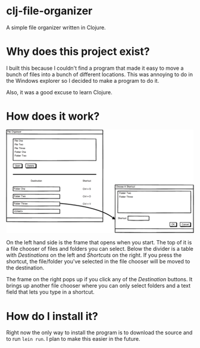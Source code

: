 clj-file-organizer
==================

A simple file organizer written in Clojure.

Why does this project exist?
============================

I built this because I couldn't find a program that made it easy to move a bunch of files into a bunch of different locations.  This was annoying to do in the Windows explorer so I decided to make a program to do it.

Also, it was a good excuse to learn Clojure.

How does it work?
==============

![A mockup of the program](mockup.png)

On the left hand side is the frame that opens when you start.  The top of it is a file chooser of files and folders you can select.  Below the divider is a table with *Destinations* on the left and *Shortcuts* on the right.  If you press the shortcut, the file/folder you've selected in the file chooser will be moved to the destination.

The frame on the right pops up if you click any of the *Destination* buttons. It brings up another file chooser where you can only select folders and a text field that lets you type in a shortcut.

How do I install it?
=============

Right now the only way to install the program is to download the source and to run `lein run`.  I plan to make this easier in the future.             